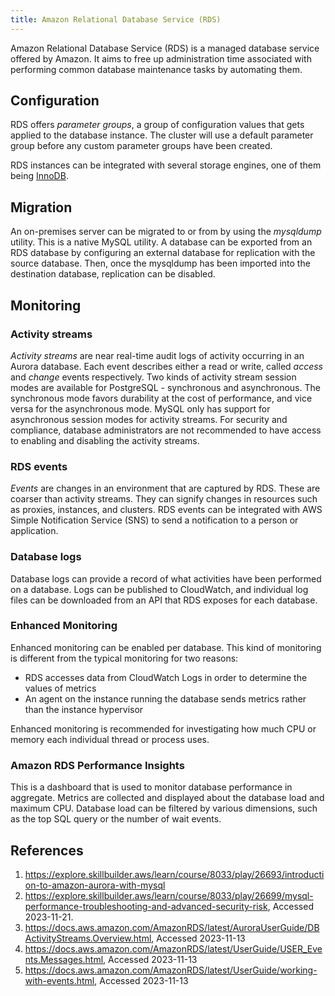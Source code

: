 ```yaml
---
title: Amazon Relational Database Service (RDS)
---
```

Amazon Relational Database Service (RDS) is a managed database service offered by Amazon. It aims to free up administration time associated with performing common database maintenance tasks by automating them.

## Configuration

RDS offers *parameter groups*, a group of configuration values that gets applied to the database instance. The cluster will use a default parameter group before any custom parameter groups have been created.

RDS instances can be integrated with several storage engines, one of them being [InnoDB](/databases/storage_engine.html).

## Migration

An on-premises server can be migrated to or from by using the *mysqldump* utility. This is a native MySQL utility. A database can be exported from an RDS database by configuring an external database for replication with the source database. Then, once the mysqldump has been imported into the destination database, replication can be disabled.

## Monitoring

### Activity streams

*Activity streams* are near real-time audit logs of activity occurring in an Aurora database. Each event describes either a read or write, called *access* and *change* events respectively. Two kinds of activity stream session modes are available for PostgreSQL - synchronous and asynchronous. The synchronous mode favors durability at the cost of performance, and vice versa for the asynchronous mode. MySQL only has support for asynchronous session modes for activity streams. For security and compliance, database administrators are not recommended to have access to enabling and disabling the activity streams.

### RDS events

*Events* are changes in an environment that are captured by RDS. These are coarser than activity streams. They can signify changes in resources such as proxies, instances, and clusters. RDS events can be integrated with AWS Simple Notification Service (SNS) to send a notification to a person or application.

### Database logs

Database logs can provide a record of what activities have been performed on a database. Logs can be published to CloudWatch, and individual log files can be downloaded from an API that RDS exposes for each database.

### Enhanced Monitoring

Enhanced monitoring can be enabled per database. This kind of monitoring is different from the typical monitoring for two reasons:

- RDS accesses data from CloudWatch Logs in order to determine the values of metrics
- An agent on the instance running the database sends metrics rather than the instance hypervisor

Enhanced monitoring is recommended for investigating how much CPU or memory each individual thread or process uses.

### Amazon RDS Performance Insights

This is a dashboard that is used to monitor database performance in aggregate. Metrics are collected and displayed about the database load and maximum CPU. Database load can be filtered by various dimensions, such as the top SQL query or the number of wait events.

## References

1. <https://explore.skillbuilder.aws/learn/course/8033/play/26693/introduction-to-amazon-aurora-with-mysql>
2. <https://explore.skillbuilder.aws/learn/course/8033/play/26699/mysql-performance-troubleshooting-and-advanced-security-risk>, Accessed 2023-11-21.
3. <https://docs.aws.amazon.com/AmazonRDS/latest/AuroraUserGuide/DBActivityStreams.Overview.html>, Accessed 2023-11-13
4. <https://docs.aws.amazon.com/AmazonRDS/latest/UserGuide/USER_Events.Messages.html>, Accessed 2023-11-13
5. <https://docs.aws.amazon.com/AmazonRDS/latest/UserGuide/working-with-events.html>, Accessed 2023-11-13
